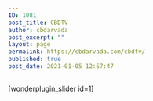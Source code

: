 ```yaml
---
ID: 1081
post_title: CBDTV
author: cbdarvada
post_excerpt: ""
layout: page
permalink: https://cbdarvada.com/cbdtv/
published: true
post_date: 2021-01-05 12:57:47
---
```

<!-- wp:shortcode -->
[wonderplugin_slider id=1]
<!-- /wp:shortcode -->